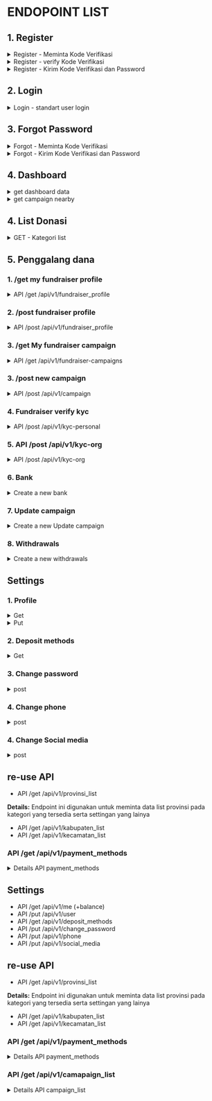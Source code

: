 # ENDOPOINT LIST

## 1. Register

<details>
<summary>Register - Meminta Kode Verifikasi</summary>

Details Register - Meminta Kode Verifikasi <br>
**Endpoint:** POST /api/register/request-verification-code

Endpoint ini digunakan untuk meminta kode verifikasi melalui nomor telepon yang telah diinpost oleh pengguna.

**Request Body:**

```json
{
  "phone_number": "081234567890"
}
```

**Response valid:**

```json
{
  "message": "Verification code has been sent to 081234567890"
}
```

**Response notvalid:**

```json
{
  "error": "Invalid phone number",
  "message": "The provided phone number is not valid."
}
```

  </details>

<details>
<summary>Register - verify Kode Verifikasi</summary>

**Endpoint:** POST /api/register-verify-code

Endpoint ini digunakan untuk memverifikasi kode yang dikirimkan ke nomor HP pengguna selama proses registrasi.

**Request Body:**

```json
{
  "phone_number": "081234567890",
  "verification_code": "123456"
}
```

**Response (Verifikasi Sukses):**

```json
{
  "message": "Verification code is valid"
}
```

**Response (Verifikasi Gagal - Kode Tidak Valid):**

```json
{
  "error": "Invalid code",
  "message": "The provided verification code is not valid."
}
```

  </details>

<details>
<summary>Register - Kirim Kode Verifikasi dan Password</summary>

**Endpoint:** POST /api/register/verify-and-set-password

Endpoint ini digunakan untuk mengirimkan kode verifikasi dan password pengguna untuk menyelesaikan proses registrasi.

**Request Body:**

```json
{
  "phone_number": "081234567890",
  "verification_code": "123456",
  "password": "password123",
}
```

**Response valid:**

```json
{
  "message": "Registration successful",
  "user_id": 1,
  "phone_number": "081234567890",
  "access_token": "eyJhbGciOiJIUzI1NiIsInR5cCI6IkpXVCJ9.eyJ1c2VyX2lkIjoxLCJwaG9uZV9udW1iZXIiOiIwODEyMzQ1Njc4OTAiLCJpYXQiOjE2MzA3MzQ1OTEsImV4cCI6MTYzMDc0NjE5MX0.LicdxVmqpwPxGydzz3oGnAgt5kNR-LNQp-4GH6LAD0I"
}
```

**Response invalid:**

```json
{
  "error": "Invalid password",
  "message": "The password must be at least 8 characters long and contain a combination of letters, numbers, and special characters."
}

```

</details>

## 2. Login

<details>
<summary>Login - standart user login</summary>

**Endpoint:** POST /api/login

Endpoint ini digunakan untuk melakukan proses login pengguna.

**Request Body:**

```json
{
  "phone_number": "081234567890",
  "password": "password123"
}
```

**Response (Login Sukses):**

```json
{
  "message": "Login successful",
  "token": "eyJhbGciOiJIUzI1NiIsInR5cCI6IkpXVCJ9.eyJ1c2VyX2lkIjoxMjM0NTY3ODkwLCJpYXQiOjE2MzE3MzQ3MjN9.6hv9BFmQ9VY_MVr2fnJ78InGutFc4g_7COgV4vT8G6k"
}
```

**Response (Login Gagal - Kombinasi Nomor HP dan Password Salah):**

```json
{
  "error": "Invalid credentials",
  "message": "The provided phone number and password combination is invalid."
}
```

  </details>

## 3. Forgot Password

<details>
<summary>Forgot - Meminta Kode Verifikasi</summary>

**Endpoint:** POST /api/register/request-forgot-code

Endpoint ini digunakan untuk meminta kode verifikasi melalui nomor telepon yang telah diinpost oleh pengguna.

**Request Body:**

```json
{
  "phone_number": "081234567890"
}
```

**Response valid:**

```json
{
  "message": "Verification code has been sent to 081234567890"
}
```

**Response notvalid:**

```json
{
  "error": "Invalid phone number",
  "message": "The provided phone number is not valid pr not registered"
}
```

  </details>
<details>
<summary>Forgot - Kirim Kode Verifikasi dan Password</summary>

**Endpoint:** POST /api/register/forgot-and-set-password

Endpoint ini digunakan untuk mengirimkan kode verifikasi dan password pengguna untuk menyelesaikan proses forgot password.

**Request Body:**

```json
{
  "phone_number": "081234567890",
  "verification_code": "123456",
  "password": "password123",
}
```

**Response valid:**

```json
{
  "message": "Registration successful",
  "user_id": 1,
  "phone_number": "081234567890",
  "access_token": "eyJhbGciOiJIUzI1NiIsInR5cCI6IkpXVCJ9.eyJ1c2VyX2lkIjoxLCJwaG9uZV9udW1iZXIiOiIwODEyMzQ1Njc4OTAiLCJpYXQiOjE2MzA3MzQ1OTEsImV4cCI6MTYzMDc0NjE5MX0.LicdxVmqpwPxGydzz3oGnAgt5kNR-LNQp-4GH6LAD0I"
}
```

**Response invalid:**

```json
{
  "error": "Invalid password",
  "message": "The password must be at least 8 characters long and contain a combination of letters, numbers, and special characters."
}

```

  </details>

## 4. Dashboard

<details>
<summary> get dashboard data</summary>

**Endpoint: GET /dashboard**

**Response:**

```json
{
  "banners": [
    {
      "image": "https://example.com/banner1.jpg",
      "donation_id": 2
    },
    {
      "image": "https://example.com/banner2.jpg",
      "donation_id": 3
    },
    {
      "image": "https://example.com/banner3.jpg",
      "donation_id": 23
    },
    {
      "image": "https://example.com/banner4.jpg",
      "donation_id": 12
    },
    {
      "image": "https://example.com/banner5.jpg",
      "donation_id": 4
    }
  ],
  "statistics": {
    "total_donations": 1500,
    "total_donatur": 500,
    "total_campaigns": 100
  },
  "urgentCampaigns": [
    {
      "title": "Campaign 3",
      "deadline": "2023-06-30",
      "tittle": "Bantu Tetangga, Bantu Saudara",
      "fundraiser_name": "Fundraiser 3",
      "fundraiser_status": "org",
      "fundraiser_id": 3,
      "donation_id": 1,
      "banners":["https://example.com/banner5.jpg","https://example.com/banner5.jpg","https://example.com/banner5.jpg","https://example.com/banner5.jpg"],
      "location":{
          "desa":"nama desa",
          "kecamatan":"nama kecamatan",
          "kota":"nama kota", // kabupaten
          "provinsi":"nama provinsi" // provinsi
      },
      "fundraiser_id": 4,
      "donation_id": 2,
      "total_donation_needed": 20000,
      "total_conation_received": 10000
    },
    {
      "title": "Campaign 4",
      "tittle": "Bantu Tetangga, Bantu Saudara",
      "deadline": "2023-07-10",
      "fundraiser_name": "Fundraiser 4",
      "fundraiser_status": "personal",   
      "banners":["https://example.com/banner5.jpg","https://example.com/banner5.jpg","https://example.com/banner5.jpg","https://example.com/banner5.jpg"],
      "location":{
          "desa":"nama desa",
          "kecamatan":"nama kecamatan",
          "kota":"nama kota", // kabupaten
          "provinsi":"nama provinsi" // provinsi
      },
      "fundraiser_id": 4,
      "donation_id": 2,
      "total_donation_needed": 20000,
      "total_conation_received": 10000
    }
  ],
  "testimonials": [
    {
      "donorName": "Donor 1",
      "donationAmount": 100,
      "comment": "Great campaign!",
      "donation_id":4
    },
    {
      "donorName": "Donor 2",
      "donationAmount": 50,
      "comment": "Happy to contribute!",
      "donation_id": 4
    }
  ],
  "news": [
    {
      "type": "campaign",
      "creator": "Fundraiser 4",
      "tittle": "Update Pendistribusian dana ",
      "content": "Campaign 1 has reached 50% of its donation target.",
      "link_id": 2
    },
    {
      "type": "news",
      "creator": "Admin",
      "tittle": "Bantu Tetangga, Bantu Saudara",
      "content": "dengan berdonasi ke tetangga kita bisa mendapatkan hikmah secara langsung yaitu ..... ",
      "link_id": 323
    }
  ]
}
```

  </details>

<details>
<summary> get campaign nearby</summary>

**Endpoint: POST /campaigns/nearby**

**Request Body:**

</details>

## 4. List Donasi

<details>
<summary>GET - Kategori list</summary>

**Endpoint:** GET /api/v1/category_list

Endpoint ini digunakan untuk meminta list kategori

**Response valid:**

```json
{
  "data": [
    [
      {
        "category": "pendidikan",
        "icon": "example link"
      },
      {
        "category": "social",
        "icon": "example link"
      },
      {
        "category": "agama",
        "icon": "example link"
      },
      {
        "category": "pondok",
        "icon": "example link"
      },
      {
        "category": "tahfidz",
        "icon": "example link"
      },
      {
        "category": "dhuafa",
        "icon": "example link"
      }
    ]
  ]
}
```

</details>

## 5. Penggalang dana

### 1. /get my fundraiser profile

<details>
<summary> API /get /api/v1/fundraiser_profile <br>
 </summary>

Endpoint digunakan untuk mendapatkan detail fundraiser profile details, bank account, social media, visi-misi dll.<br>
**Response valid:**

  ```json
   {
    "fundraiser_profile": {
      "user_id": 123,
      "full_name": "John Doe",
      "profile_picture_url": "https://example.com/profile-picture.jpg",
      "vision_mission": "To help those in need",
      "background": "Experienced fundraiser",
      "is_personal": true,
      "is_org": false,
      "bank_accounts": [
        {
          "payment_method_id": 1,
          "account_number": "1234567890",
          "account_name": "yayasan peduli sesama",
          "is_verified": true,
        },
        {
          "payment_method_id": 2,
          "account_number": "0987654321",
          "account_name": "yayasan peduli sesama",
          "is_verified": false,
        }
      ],
      "contacts": {
        "id": 1,
        "website": "https://example.com",
        "instagram": "example_instagram",
        "youtube": "example_youtube",
        "facebook": "example_facebook",
        "twitter": "example_twitter"
      },
      "kyc_personal": {
        "id_number": "1234567890",
        "address": "123 Main Street, City",
        "photo_id_front": "https://example.com/photo-id-front.jpg",
        "photo_id_back": "https://example.com/photo-id-back.jpg",
        "selfie_photo": "https://example.com/selfie-photo.jpg",
        "verification_status": "success",
      },
      "kyc_org": {
        "full_name": "John Doe",
        "id_number": "1234567890",
        "address": "123 Main Street, City",
        "photo_id_front": "https://example.com/photo-id-front.jpg",
        "photo_id_back": "https://example.com/photo-id-back.jpg",
        "selfie_photo": "https://example.com/selfie-photo.jpg",
        "verification_status": "pending",
      }
    }
  }

  ```

**Detail Field response**:

- `is_personal`: boolean yang menunjukan status personal user
- `is_org`: boolean yang menunjukan status personal user
- `payment_method_id`: merujuk pada id payment methods yang tersedia, bisa di check di re-use api

</details>

### 2. /post fundraiser profile 

<details>
<summary> API /post /api/v1/fundraiser_profile <br>
 </summary>

Endpoint digunakan untuk mendapatkan detail fundraiser profile details, bank account, social media, visi-misi dll.<br>
**Response valid:**

  ```json
     {
    "fundraiser_profile": {
      "user_id": 123,
      "profile_picture_url": "https://example.com/profile-picture.jpg",
      "full_name": "John Doe",
      "vision_mission": "To help those in need",
      "background": "Experienced fundraiser",
      "contacts": {
        "id": 1,
        "website": "https://example.com",
        "instagram": "example_instagram",
        "youtube": "example_youtube",
        "facebook": "example_facebook",
        "twitter": "example_twitter"
      }
    }
  }

  ```

**Detail Field response**:

- `verified`: status user bisa berupa "not_verified", "personal", "org"
- `payment_method_id`: merujuk pada id payment methods yang tersedia, bisa di check di re-use api

</details>

### 3. /get My fundraiser campaign

<details>
<summary>API /get /api/v1/fundraiser-campaigns
 </summary>

   Endpoint digunakan untuk mendapatkan list fundraiser campigns.<br>
  **Response valid:**

```json
{
  "campaign": [
    {
      "title": "Campaign 3",
      "deadline": "2023-06-30",
      "tittle": "Bantu Tetangga, Bantu Saudara",
      "fundraiser_name": "Fundraiser 3",
      "fundraiser_status": "org",
      "fundraiser_id": 3,
      "donation_id": 1,
      "banners": [
        "https://example.com/banner5.jpg",
        "https://example.com/banner5.jpg",
        "https://example.com/banner5.jpg",
        "https://example.com/banner5.jpg"
      ],
      "location": {
        "desa": "nama desa",
        "kecamatan": "nama kecamatan",
        "kota": "nama kota", // kabupaten
        "provinsi": "nama provinsi" // provinsi
      },
      "fundraiser_id": 4,
      "donation_id": 2,
      "total_donation_needed": 20000,
      "total_conation_received": 10000
    },
    {
      "title": "Campaign 4",
      "tittle": "Bantu Tetangga, Bantu Saudara",
      "deadline": "2023-07-10",
      "fundraiser_name": "Fundraiser 4",
      "fundraiser_status": "personal",
      "banners": [
        "https://example.com/banner5.jpg",
        "https://example.com/banner5.jpg",
        "https://example.com/banner5.jpg",
        "https://example.com/banner5.jpg"
      ],
      "location": {
        "desa": "nama desa",
        "kecamatan": "nama kecamatan",
        "kota": "nama kota", // kabupaten
        "provinsi": "nama provinsi" // provinsi
      },
      "fundraiser_id": 4,
      "donation_id": 2,
      "total_donation_needed": 20000,
      "total_conation_received": 10000
    }
  ]
}
```

</details>

### 3. /post new campaign

<details>
<summary>API /post /api/v1/campaign
 </summary>

   Endpoint digunakan untuk mendapatkan list fundraiser campigns.<br>
  **Response valid:**

```json
{
  "campaign": [
    {
      "title": "Campaign 3",
      "deadline": "2023-06-30",
      "tittle": "Bantu Tetangga, Bantu Saudara",
      "fundraiser_name": "Fundraiser 3",
      "fundraiser_status": "org",
      "fundraiser_id": 3,
      "donation_id": 1,
      "banners": [
        "https://example.com/banner5.jpg",
        "https://example.com/banner5.jpg",
        "https://example.com/banner5.jpg",
        "https://example.com/banner5.jpg"
      ],
      "location": {
        "desa": "nama desa",
        "kecamatan": "nama kecamatan",
        "kota": "nama kota", // kabupaten
        "provinsi": "nama provinsi" // provinsi
      },
      "fundraiser_id": 4,
      "donation_id": 2,
      "total_donation_needed": 20000,
      "total_conation_received": 10000
    },
    {
      "title": "Campaign 4",
      "tittle": "Bantu Tetangga, Bantu Saudara",
      "deadline": "2023-07-10",
      "fundraiser_name": "Fundraiser 4",
      "fundraiser_status": "personal",
      "banners": [
        "https://example.com/banner5.jpg",
        "https://example.com/banner5.jpg",
        "https://example.com/banner5.jpg",
        "https://example.com/banner5.jpg"
      ],
      "location": {
        "desa": "nama desa",
        "kecamatan": "nama kecamatan",
        "kota": "nama kota", // kabupaten
        "provinsi": "nama provinsi" // provinsi
      },
      "fundraiser_id": 4,
      "donation_id": 2,
      "total_donation_needed": 20000,
      "total_conation_received": 10000
    }
  ]
}
```

</details>

### 4. Fundraiser verify kyc

<details>
<summary>API /post /api/v1/kyc-personal
</summary>

**Details:**
  Endpoint ini digunakan untuk memverifikasi data KYC fundraiser

**Request Body:**

```json
{
  "fundraiser_id": 123,
  "full_name": "John Doe",
  "id_number": "1234567890",
  "address": "123 Main Street, City",
  "desa_id": 211,
  "photo_id_front": "photo-id-front.jpg",
  "photo_id_back": "photo-id-back.jpg",
  "selfie_photo": "selfie-photo.jpg"
}
```

**Response valid:**

```json
{
  "status": "success",
  "message": "KYC verification request has been submitted successfully.",
  "data": {
    "verification_status": "pending"
  }
}
```

**Response notvalid:**

```json
{
  "status": "error",
  "message": "Ukuran file tidak sesuai dengan persyaratan.",
  "errors": [
    {
      "field": "file",
      "message": "Ukuran file harus antara 100KB hingga 10MB."
    }
  ]
}
```
```json
{
  "status": "error",
  "message": "Tipe file tidak sesuai dengan persyaratan.",
  "errors": [
    {
      "field": "file",
      "message": "Tipe file yang diunggah harus dalam format JPG, PNG, atau JPEG."
    }
  ]
}

```json
{
  "status": "error",
  "message": "kelurahan is not valid",
}
```
</details>

### 5. API /post /api/v1/kyc-org
<details>
<summary> API /post /api/v1/kyc-org
</summary>

**Details:**
  Endpoint ini digunakan untuk memverifikasi data KYC fundraiser

**Request Body:**

```json
{
  "fundraiser_id": 123,
  "full_name": "John Doe",
  "id_number": "1234567890",
  "address": "123 Main Street, City",
  "desa_id": 211,
  "photo_id_front": "photo-id-front.jpg",
  "photo_id_back": "photo-id-back.jpg",
  "selfie_photo": "selfie-photo.jpg"
}
```

**Response valid:**

```json
{
  "message": "Verification code has been sent to 081234567890"
}
```

**Response notvalid:**

```json
{
  "status": "error",
  "message": "Ukuran file tidak sesuai dengan persyaratan.",
  "errors": [
    {
      "field": "file",
      "message": "Ukuran file harus antara 100KB hingga 10MB."
    }
  ]
}
```
```json
{
  "status": "error",
  "message": "Tipe file tidak sesuai dengan persyaratan.",
  "errors": [
    {
      "field": "file",
      "message": "Tipe file yang diunggah harus dalam format JPG, PNG, atau JPEG."
    }
  ]
}

```json
{
  "status": "error",
  "message": "kelurahan is not valid",
}
```
</details>
</details>


### 6. Bank

<details>
<summary> Create a new bank <br>
 </summary>
<br>
/api/v1/bank
<br>
<br>
Endpoint digunakan untuk menambahkan data bank
<br>
<br>

**Request body:**

```json
{
   "account_number": "001",
   "account_name": "Bank BCA",
   "is_verified": true,
   "fundraiser_profile_id": 123,
   "payment_method_id": 313
}
```

**Response valid:**

```json
{
   "id": "34r2332-wfwer24-2423432-wdf2trth",
   "account_number": "001",
   "account_name": "Bank BCA",
   "is_verified": true,
   "fundraiser_profile": {
      "user_id": 123,
      "profile_picture_url": "https://example.com/profile-picture.jpg",
      "vision_mission": "To help those in need",
      "background": "Experienced fundraiser",
      "verified": "personal",
      "bank_accounts": [
         {
            "payment_method_id": 1,
            "account_number": "1234567890",
            "account_name": "yayasan peduli sesama",
            "is_verified": true
         },
         {
            "payment_method_id": 2,
            "account_number": "0987654321",
            "account_name": "yayasan peduli sesama",
            "is_verified": false
         }
      ],
      "contacts": {
         "id": 1,
         "website": "https://example.com",
         "instagram": "example_instagram",
         "youtube": "example_youtube",
         "facebook": "example_facebook",
         "twitter": "example_twitter"
      },
      "kyc_personal": {
         "full_name": "John Doe",
         "id_number": "1234567890",
         "address": "123 Main Street, City",
         "photo_id_front": "https://example.com/photo-id-front.jpg",
         "photo_id_back": "https://example.com/photo-id-back.jpg",
         "selfie_photo": "https://example.com/selfie-photo.jpg",
         "verification_status": "success"
      },
      "kyc_org": {
         "full_name": "John Doe",
         "id_number": "1234567890",
         "address": "123 Main Street, City",
         "photo_id_front": "https://example.com/photo-id-front.jpg",
         "photo_id_back": "https://example.com/photo-id-back.jpg",
         "selfie_photo": "https://example.com/selfie-photo.jpg",
         "verification_status": "pending"
      }
   },
   "payment_methods": [
      {
         "id": 1,
         "method_code": "bank1",
         "method_type": "bank",
         "minimum_deposit": 1000.0,
         "minimum_withdrawal": 500.0,
         "enable_deposit": true,
         "enable_withdrawal": true,
         "url_logo": "https://example.com/bank1-logo.png"
      },
      {
         "id": 2,
         "method_code": "ewallet1",
         "method_type": "e-wallet",
         "minimum_deposit": 500.0,
         "minimum_withdrawal": 100.0,
         "enable_deposit": true,
         "enable_withdrawal": true,
         "url_logo": "https://example.com/ewallet1-logo.png"
      },
      {
         "id": 3,
         "method_code": "bank2",
         "method_type": "bank",
         "minimum_deposit": 2000.0,
         "minimum_withdrawal": 1000.0,
         "enable_deposit": true,
         "enable_withdrawal": true,
         "url_logo": "https://example.com/bank2-logo.png"
      },
      {
         "id": 4,
         "method_code": "ewallet2",
         "method_type": "e-wallet",
         "minimum_deposit": 100.0,
         "minimum_withdrawal": 50.0,
         "enable_deposit": true,
         "enable_withdrawal": true,
         "url_logo": "https://example.com/ewallet2-logo.png"
      }
   ]
}
```

</details>

### 7. Update campaign

<details>
<summary> Create a new Update campaign <br>
 </summary>

<br>
/api/v1/update-campaign
<br>
<br>
Endpoint digunakan untuk menambahkan data update campaign
<br>
<br>

**Request body:**

```json
{
   "update_description": "Lorem Ipsum is simply dummy text of the printing and typesetting industry. Lorem Ipsum has been the industry's standard dummy text ever since the 1500s, when an unknown printer took a galley of type and scrambled it to make a type specimen book. It has survived not only five centuries, but also the leap into electronic typesetting, remaining essentially unchanged. It was popularised in the 1960s with the release of Letraset sheets containing Lorem Ipsum passages, and more recently with desktop publishing software like Aldus PageMaker including versions of Lorem Ipsum.",
   "update_type": "penyaluran",
   "campaign_id": 123,
   "fundraiser_withdrawal_id": 345
}
```

**Response valid:**

```json
{
   "update_description": "Lorem Ipsum is simply dummy text of the printing and typesetting industry. Lorem Ipsum has been the industry's standard dummy text ever since the 1500s, when an unknown printer took a galley of type and scrambled it to make a type specimen book. It has survived not only five centuries, but also the leap into electronic typesetting, remaining essentially unchanged. It was popularised in the 1960s with the release of Letraset sheets containing Lorem Ipsum passages, and more recently with desktop publishing software like Aldus PageMaker including versions of Lorem Ipsum.",
   "update_type": "penyaluran",
   "campaign": {
      "id": "gwttw2-gwrt542-2twgw42-2452twrg",
      "title": "Title campaign",
      "description": "lorem ipsum dolor sit amet, consect",
      "required_amount": "3232323.00",
      "total_collected_amount": "3232323.00",
      "total_withdrawn_amount": "3232323.00"
   },
   "fundraiser_withdrawal_id": 345
}
```

</details>

### 8. Withdrawals

<details>
<summary> Create a new withdrawals<br>
 </summary>

<br>
/api/v1/withdrawals
<br>
<br>
Endpoint digunakan untuk menambahkan data withdrawals
<br>
<br>

**Response valid:**

```json
{
   "id": "rheu645-3hrwghj-34vfbjs-u2gfhvsh",
   "amount": "4242.42",
   "status": "success",
   "requested_at": "2023-06-30T01:40:21.537617Z",
   "completed_at": "2023-06-30T01:40:21.537617Z",
   "external_id_transaction": "kwewek",
   "fundraiser_profile": {
      "user_id": 123,
      "profile_picture_url": "https://example.com/profile-picture.jpg",
      "vision_mission": "To help those in need",
      "background": "Experienced fundraiser",
      "verified": "personal",
      "bank_accounts": [
         {
            "payment_method_id": 1,
            "account_number": "1234567890",
            "account_name": "yayasan peduli sesama",
            "is_verified": true
         },
         {
            "payment_method_id": 2,
            "account_number": "0987654321",
            "account_name": "yayasan peduli sesama",
            "is_verified": false
         }
      ],
      "contacts": {
         "id": 1,
         "website": "https://example.com",
         "instagram": "example_instagram",
         "youtube": "example_youtube",
         "facebook": "example_facebook",
         "twitter": "example_twitter"
      },
      "kyc_personal": {
         "full_name": "John Doe",
         "id_number": "1234567890",
         "address": "123 Main Street, City",
         "photo_id_front": "https://example.com/photo-id-front.jpg",
         "photo_id_back": "https://example.com/photo-id-back.jpg",
         "selfie_photo": "https://example.com/selfie-photo.jpg",
         "verification_status": "success"
      },
      "kyc_org": {
         "full_name": "John Doe",
         "id_number": "1234567890",
         "address": "123 Main Street, City",
         "photo_id_front": "https://example.com/photo-id-front.jpg",
         "photo_id_back": "https://example.com/photo-id-back.jpg",
         "selfie_photo": "https://example.com/selfie-photo.jpg",
         "verification_status": "pending"
      }
   },
   "campaigns": {
      "title": "Campaign 3",
      "deadline": "2023-06-30",
      "tittle": "Bantu Tetangga, Bantu Saudara",
      "fundraiser_name": "Fundraiser 3",
      "fundraiser_status": "org",
      "fundraiser_id": 3,
      "donation_id": 1,
      "banners": [
         "https://example.com/banner5.jpg",
         "https://example.com/banner5.jpg",
         "https://example.com/banner5.jpg",
         "https://example.com/banner5.jpg"
      ],
      "location": {
         "desa": "nama desa",
         "kecamatan": "nama kecamatan",
         "kota": "nama kota", // kabupaten
         "provinsi": "nama provinsi" // provinsi
      },
      "fundraiser_id": 4,
      "donation_id": 2,
      "total_donation_needed": 20000,
      "total_conation_received": 10000
   }
}
```

</details>

## Settings

### 1. Profile

<details>
<summary>Get</summary>
<br>
/api/v1/profile
<br>
<br>

**Response valid:**

```json
{
   "id": "a4969284-710f-4948-affd-c3d538bf32c4",
   "created_at": "2023-06-30T07:15:10.861Z",
   "updated_at": "2023-06-30T07:20:28.656Z",
   "name": "Adib",
   "phone_number": "62895704447596",
   "balance": "0.00",
   "profile_picture": null,
   "is_fundraiser": true,
   "is_name_hidden": true,
   "role": "admin"
}
```

</details>
<details>
<summary>Put</summary>
<br>
/api/v1/profile
<br>
<br>

**Body**

```json
{
   "name": "Adib Zamroni",
   "phone_number": "62895704447596",
   "profile_picture": "https://satunusa.com/static/users/avatar-1678347348734.jpeg",
   "is_name_hidden": true
}
```

**Response valid:**

```json
{
   "id": "a4969284-710f-4948-affd-c3d538bf32c4",
   "created_at": "2023-06-30T07:15:10.861Z",
   "updated_at": "2023-06-30T07:20:28.656Z",
   "name": "Adib Zamroni",
   "phone_number": "62895704447596",
   "balance": "0.00",
   "profile_picture": "https://satunusa.com/static/users/avatar-1678347348734.jpeg",
   "is_fundraiser": true,
   "is_name_hidden": true,
   "role": "admin"
}
```

</details>

### 2. Deposit methods

<details>
<summary>Get</summary>
<br>
/api/v1/deposit-methods
<br>
<br>

**Response valid:**

```json
[
   {
      "id": "32af6ff4-bb2a-4806-9aa6-43bd47ad896f",
      "created_at": "2023-06-30T03:40:00.706Z",
      "updated_at": "2023-06-30T03:40:00.706Z",
      "external_id": "external_id",
      "account_number": "5684576857",
      "name": "Account name",
      "status": "available",
      "expiration_date": "2023-06-30T03:19:19.791Z",
      "payment_method": {
         "id": "075f0a42-4264-4b17-abf3-c3e42be2f0b9",
         "created_at": "2023-06-30T01:41:41.096Z",
         "updated_at": "2023-06-30T01:41:41.096Z",
         "code": null,
         "name": "GOPAY",
         "type": "e-wallet",
         "minimum_deposit": "25000.00",
         "minimum_withdrawal": "120000.00",
         "enable_deposit": true,
         "enable_withdrawal": true,
         "url_logo": "http://example.com"
      },
      "user": {
         "id": "e1296628-785a-43d8-8a83-012d33498453",
         "created_at": "2023-06-30T01:40:21.537Z",
         "updated_at": "2023-06-30T01:40:21.537Z",
         "name": "Husain",
         "phone_number": "62895704447600",
         "balance": "0.00",
         "profile_picture": null,
         "is_fundraiser": false,
         "is_name_hidden": false,
         "role": "user"
      }
   },
   {
      "id": "347900e0-8a64-4a7d-bc1d-114849bc1dbf",
      "created_at": "2023-06-30T03:56:41.467Z",
      "updated_at": "2023-06-30T04:04:22.861Z",
      "external_id": "2589475843739457",
      "account_number": "5684576857",
      "name": "Bayu",
      "status": "enabled",
      "expiration_date": "2023-06-30T03:19:19.791Z",
      "payment_method": {
         "id": "075f0a42-4264-4b17-abf3-c3e42be2f0b9",
         "created_at": "2023-06-30T01:41:41.096Z",
         "updated_at": "2023-06-30T01:41:41.096Z",
         "code": null,
         "name": "GOPAY",
         "type": "e-wallet",
         "minimum_deposit": "25000.00",
         "minimum_withdrawal": "120000.00",
         "enable_deposit": true,
         "enable_withdrawal": true,
         "url_logo": "http://example.com"
      },
      "user": {
         "id": "e1296628-785a-43d8-8a83-012d33498453",
         "created_at": "2023-06-30T01:40:21.537Z",
         "updated_at": "2023-06-30T01:40:21.537Z",
         "name": "Husain",
         "phone_number": "62895704447600",
         "balance": "0.00",
         "profile_picture": null,
         "is_fundraiser": false,
         "is_name_hidden": false,
         "role": "user"
      }
   }
]
```

</details>

### 3. Change password

<details>
<summary>post</summary>
<br>
/api/v1/profile/password
<br>
<br>

**Body**

```json
{
   "old_password": "17Kokomo#",
   "new_password": "17Kokomo#",
   "confirm_password": "17Kokomo#"
}
```

**Response**

```json
OK
```

</details>

### 4. Change phone

<details>
<summary>post</summary>
<br>
/api/v1/profile/phone
<br>
<br>

**Body**

```json
{
   "phone_number": "62895704447596",
   "verification_code": "123456"
}
```

**Response**

```json
OK
```

</details>

### 4. Change Social media

<details>
<summary>post</summary>
<br>
/api/v1/profile/social-medias
<br>
<br>

**Body**

```json
{
   "website": "https://www.roisuladib.com",
   "instagram": "https://www.instagram.com/adib_id/",
   "youtube": "https://www.youtube.com/@adibid",
   "facebook": "https://www.facebook.com/@adibid",
   "twitter": "https://www.twitter.com/@adibid"
}
```

**Response**

```json
OK
```

</details>

## re-use API

- API /get /api/v1/provinsi_list<br>

**Details:** Endpoint ini digunakan untuk meminta data list provinsi pada
kategori yang tersedia serta settingan yang lainya

- API /get /api/v1/kabupaten_list<br>
- API /get /api/v1/kecamatan_list<br>

### API /get /api/v1/payment_methods

<details>
<summary> Details API payment_methods</summary>

**Details:** Endpoint ini digunakan untuk meminta payment mothods yang tersedia

**Response valid:**

```json
{
   "data": [
      {
         "id": 1,
         "method_code": "bank1",
         "method_type": "bank",
         "minimum_deposit": 1000.0,
         "minimum_withdrawal": 500.0,
         "enable_deposit": true,
         "enable_withdrawal": true,
         "url_logo": "https://example.com/bank1-logo.png"
      },
      {
         "id": 2,
         "method_code": "ewallet1",
         "method_type": "e-wallet",
         "minimum_deposit": 500.0,
         "minimum_withdrawal": 100.0,
         "enable_deposit": true,
         "enable_withdrawal": true,
         "url_logo": "https://example.com/ewallet1-logo.png"
      },
      {
         "id": 3,
         "method_code": "bank2",
         "method_type": "bank",
         "minimum_deposit": 2000.0,
         "minimum_withdrawal": 1000.0,
         "enable_deposit": true,
         "enable_withdrawal": true,
         "url_logo": "https://example.com/bank2-logo.png"
      },
      {
         "id": 4,
         "method_code": "ewallet2",
         "method_type": "e-wallet",
         "minimum_deposit": 100.0,
         "minimum_withdrawal": 50.0,
         "enable_deposit": true,
         "enable_withdrawal": true,
         "url_logo": "https://example.com/ewallet2-logo.png"
      }
   ]
}
```

</details>

## Settings

- API /get /api/v1/me  (+balance)
- API /put /api/v1/user
- API /get /api/v1/deposit_methods
- API /put /api/v1/change_password
- API /put /api/v1/phone
- API /put /api/v1/social_media

## re-use API

- API /get /api/v1/provinsi_list<br>

**Details:**
  Endpoint ini digunakan untuk meminta data list provinsi pada kategori yang tersedia serta settingan yang lainya

- API /get /api/v1/kabupaten_list<br>
- API /get /api/v1/kecamatan_list<br>

### API /get /api/v1/payment_methods

<details>
<summary> Details API payment_methods</summary>

**Details:**
  Endpoint ini digunakan untuk meminta payment mothods yang tersedia

  **Response valid:**

  ```json
{
  "data": [
    {
      "id": 1,
      "method_code": "bank1",
      "method_type": "bank",
      "minimum_deposit": 1000.00,
      "minimum_withdrawal": 500.00,
      "enable_deposit": true,
      "enable_withdrawal": true,
      "url_logo": "https://example.com/bank1-logo.png"
    },
    {
      "id": 2,
      "method_code": "ewallet1",
      "method_type": "e-wallet",
      "minimum_deposit": 500.00,
      "minimum_withdrawal": 100.00,
      "enable_deposit": true,
      "enable_withdrawal": true,
      "url_logo": "https://example.com/ewallet1-logo.png"
    },
    {
      "id": 3,
      "method_code": "bank2",
      "method_type": "bank",
      "minimum_deposit": 2000.00,
      "minimum_withdrawal": 1000.00,
      "enable_deposit": true,
      "enable_withdrawal": true,
      "url_logo": "https://example.com/bank2-logo.png"
    },
    {
      "id": 4,
      "method_code": "ewallet2",
      "method_type": "e-wallet",
      "minimum_deposit": 100.00,
      "minimum_withdrawal": 50.00,
      "enable_deposit": true,
      "enable_withdrawal": true,
      "url_logo": "https://example.com/ewallet2-logo.png"
    }
  ]
}
  ```

</details>

### API /get /api/v1/camapaign_list

<details>
<summary>Details API campaign_list</summary>

**Details:**
  Endpoint ini digunakan untuk meminta data campaign berdasarkan filter yang diminita users

**Endpoint:**

  ```json
  GET /api/campaign_list?category=pendidikan,tahfidz&deadline=true&fundraiser=org&minimum=1000000&maximum=10000000000&kabupaten=semarang
  ```

**Detail Field params**:

- `category`: dipakai untuk kategori berupa array yang diformat dengan koma
- `deadline`: parameter true/false dimana jika true maka akan muncul data campaign yang hampir selesai.
- `fundraiser`: status fundraiser bisa org/personal.
- `minimum`: filter berdasarkan minimal `total_donation_needed` dalam campaign
- `maximum`: filter berdasarkan maximum `total_donation_needed` dalam campaign
- `provinsi`: filter berdasarkan maximum `total_donation_needed` dalam campaign
- `kabupaten`: filter berdasarkan maximum `total_donation_needed` dalam campaign
- `kecamatan`: filter berdasarkan maximum `total_donation_needed` dalam campaign
- `desa`: filter berdasarkan maximum `total_donation_needed` dalam campaign

  Endpoint ini digunakan untuk meminta data berdasarkan pada kategori yang tersedia serta settingan yang lainya

  **Response valid:**

  ```json
    {
        "data": {
            "campaign": [
                {
                    "title": "Campaign 3",
                    "deadline": "2023-06-30",
                    "tittle": "Bantu Tetangga, Bantu Saudara",
                    "fundraiser_name": "Fundraiser 3",
                    "fundraiser_status": "org",
                    "fundraiser_id": 3,
                    "donation_id": 1,
                    "banners": [
                      "https://example.com/banner5.jpg",
                        "https://example.com/banner5.jpg",
                        "https://example.com/banner5.jpg",
                        "https://example.com/banner5.jpg"
                    ],
                    "location": {
                      "desa": "nama desa",
                        "kecamatan": "nama kecamatan",
                        "kota": "nama kota", // kabupaten
                        "provinsi": "nama provinsi" // provinsi
                    },
                    "fundraiser_id": 4,
                    "donation_id": 2,
                    "total_donation_needed": 20000,
                    "total_conation_received": 10000
                },
                {
                  "title": "Campaign 4",
                    "tittle": "Bantu Tetangga, Bantu Saudara",
                    "deadline": "2023-07-10",
                    "fundraiser_name": "Fundraiser 4",
                    "fundraiser_status": "personal",
                    "banners": [
                      "https://example.com/banner5.jpg", 
                        "https://example.com/banner5.jpg",
                        "https://example.com/banner5.jpg",
                        "https://example.com/banner5.jpg"
                    ],
                    "location": {
                      "desa": "nama desa",
                        "kecamatan": "nama kecamatan",
                        "kota": "nama kota", // kabupaten
                        "provinsi": "nama provinsi" // provinsi
                    },
                    "fundraiser_id": 4,
                    "donation_id": 2,
                    "total_donation_needed": 20000,
                    "total_conation_received": 10000
                }
            ],
            "nearby_campaign": [
              {
                "title": "Campaign 3",
                    "deadline": "2023-06-30",
                    "tittle": "Bantu Tetangga, Bantu Saudara",
                    "fundraiser_name": "Fundraiser 3",
                    "fundraiser_status": "org",
                    "fundraiser_id": 3,
                    "donation_id": 1,
                    "banners": [
                        "https://example.com/banner5.jpg",
                        "https://example.com/banner5.jpg",
                        "https://example.com/banner5.jpg",
                        "https://example.com/banner5.jpg"
                    ],
                    "location": {
                      "desa": "nama desa",
                        "kecamatan": "nama kecamatan",
                        "kota": "nama kota", // kabupaten
                        "provinsi": "nama provinsi" // provinsi
                    },
                    "fundraiser_id": 4,
                    "donation_id": 2,
                    "total_donation_needed": 20000,
                    "total_conation_received": 10000
                },
                {
                  "title": "Campaign 4",
                    "tittle": "Bantu Tetangga, Bantu Saudara",
                    "deadline": "2023-07-10",
                    "fundraiser_name": "Fundraiser 4",
                    "fundraiser_status": "personal",
                    "banners": [
                      "https://example.com/banner5.jpg",
                        "https://example.com/banner5.jpg",
                        "https://example.com/banner5.jpg",
                        "https://example.com/banner5.jpg"
                    ],
                    "location": {
                      "desa": "nama desa",
                        "kecamatan": "nama kecamatan",
                        "kota": "nama kota", // kabupaten
                        "provinsi": "nama provinsi" // provinsi
                    },
                    "fundraiser_id": 4,
                    "donation_id": 2,
                    "total_donation_needed": 20000,
                    "total_conation_received": 10000
                }
            ]
        }
    }  
  ```

- `nearby_campaign`: merupakan response yang muncul jika user memilih lokasi, nearby campaign merupakan daerah yang masih dalam 1 kecamatan atau kabupaten atau provinsi

</details>
